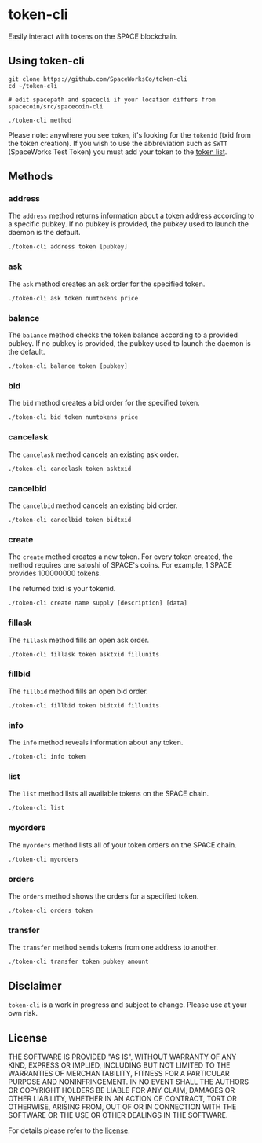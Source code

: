 # token-cli

Easily interact with tokens on the SPACE blockchain.

## Using token-cli

```
git clone https://github.com/SpaceWorksCo/token-cli
cd ~/token-cli

# edit spacepath and spacecli if your location differs from spacecoin/src/spacecoin-cli

./token-cli method
```
Please note: anywhere you see `token`, it's looking for the `tokenid` (txid from the token creation). If you wish to use the abbreviation such as `SWTT` (SpaceWorks Test Token) you must add your token to the [token list](https://github.com/SpaceWorksCo/token-cli/blob/master/token-cli#L13).

## Methods

### address

The `address` method returns information about a token address according to a specific pubkey. If no pubkey is provided, the pubkey used to launch the daemon is the default.

`./token-cli address token [pubkey]`

### ask

The `ask` method creates an ask order for the specified token.

`./token-cli ask token numtokens price`

### balance

The `balance` method checks the token balance according to a provided pubkey. If no pubkey is provided, the pubkey used to launch the daemon is the default.

`./token-cli balance token [pubkey]`

### bid

The `bid` method creates a bid order for the specified token.

`./token-cli bid token numtokens price`

### cancelask

The `cancelask` method cancels an existing ask order.

`./token-cli cancelask token asktxid`

### cancelbid

The `cancelbid` method cancels an existing bid order.

`./token-cli cancelbid token bidtxid`

### create

The `create` method creates a new token. For every token created, the method requires one satoshi of SPACE's coins. For example, 1 SPACE provides 100000000 tokens.

The returned txid is your tokenid.

`./token-cli create name supply [description] [data]`

### fillask

The `fillask` method fills an open ask order.

`./token-cli fillask token asktxid fillunits`

### fillbid

The `fillbid` method fills an open bid order.

`./token-cli fillbid token bidtxid fillunits`

### info

The `info` method reveals information about any token.

`./token-cli info token`

### list

The `list` method lists all available tokens on the SPACE chain.

`./token-cli list`

### myorders

The `myorders` method lists all of your token orders on the SPACE chain.

`./token-cli myorders`

### orders

The `orders` method shows the orders for a specified token.

`./token-cli orders token`

### transfer

The `transfer` method sends tokens from one address to another.

`./token-cli transfer token pubkey amount`

## Disclaimer

`token-cli` is a work in progress and subject to change. Please use at your own risk.

## License

THE SOFTWARE IS PROVIDED "AS IS", WITHOUT WARRANTY OF ANY KIND, EXPRESS OR IMPLIED, INCLUDING BUT NOT LIMITED TO THE WARRANTIES OF MERCHANTABILITY, FITNESS FOR A PARTICULAR PURPOSE AND NONINFRINGEMENT. IN NO EVENT SHALL THE AUTHORS OR COPYRIGHT HOLDERS BE LIABLE FOR ANY CLAIM, DAMAGES OR OTHER LIABILITY, WHETHER IN AN ACTION OF CONTRACT, TORT OR OTHERWISE, ARISING FROM, OUT OF OR IN CONNECTION WITH THE SOFTWARE OR THE USE OR OTHER DEALINGS IN THE SOFTWARE.

For details please refer to the [license](https://github.com/SpaceWorksCo/token-cli/blob/master/LICENSE).

